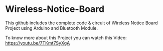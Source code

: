 # Wireless-Notice-Board
This github includes the complete code &amp; circuit of Wireless Notice Board Project using Arduino and Bluetooth Module.

To know more about this Project you can watch this Video: https://youtu.be/7TKmt7SyXgA
